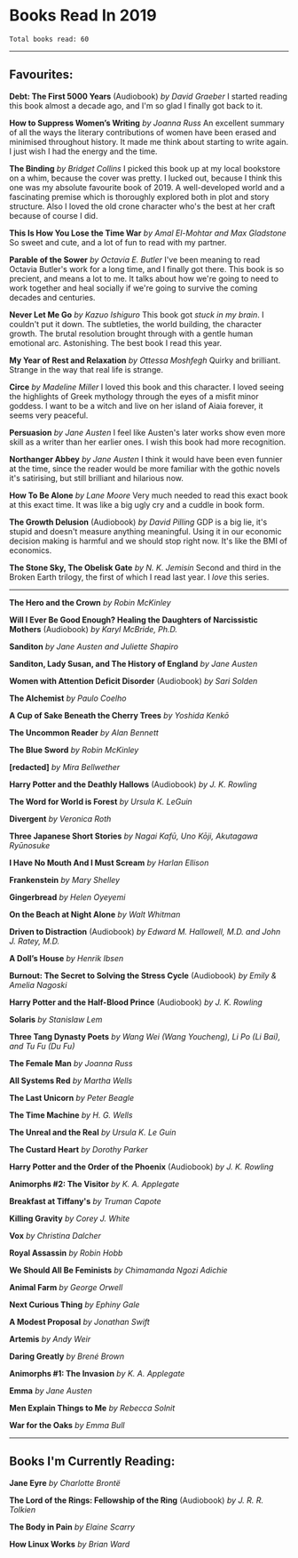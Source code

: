 # Books Read In 2019
`Total books read: 60`

---

## Favourites:

**Debt: The First 5000 Years** (Audiobook)
*by David Graeber*
I started reading this book almost a decade ago, and I'm so glad I finally got back to it.

**How to Suppress Women’s Writing**
*by Joanna Russ*
An excellent summary of all the ways the literary contributions of women have been erased and minimised throughout history. It made me think about starting to write again. I just wish I had the energy and the time.

**The Binding**
*by Bridget Collins*
I picked this book up at my local bookstore on a whim, because the cover was pretty. I lucked out, because I think this one was my absolute favourite book of 2019. A well-developed world and a fascinating premise which is thoroughly explored both in plot and story structure. Also I loved the old crone character who's the best at her craft because of course I did.

**This Is How You Lose the Time War**
*by Amal El-Mohtar and Max Gladstone*
So sweet and cute, and a lot of fun to read with my partner.

**Parable of the Sower**
*by Octavia E. Butler*
I've been meaning to read Octavia Butler's work for a long time, and I finally got there. This book is so precient, and means a lot to me. It talks about how we're going to need to work together and heal socially if we're going to survive the coming decades and centuries.

**Never Let Me Go**
*by Kazuo Ishiguro*
This book got *stuck in my brain*. I couldn't put it down. The subtleties, the world building, the character growth. The brutal resolution brought through with a gentle human emotional arc. Astonishing. The best book I read this year.

**My Year of Rest and Relaxation**
*by Ottessa Moshfegh*
Quirky and brilliant. Strange in the way that real life is strange.

**Circe**
*by Madeline Miller*
I loved this book and this character. I loved seeing the highlights of Greek mythology through the eyes of a misfit minor goddess. I want to be a witch and live on her island of Aiaia forever, it seems very peaceful.

**Persuasion**
*by Jane Austen*
I feel like Austen's later works show even more skill as a writer than her earlier ones. I wish this book had more recognition.

**Northanger Abbey**
*by Jane Austen*
I think it would have been even funnier at the time, since the reader would be more familiar with the gothic novels it's satirising, but still brilliant and hilarious now.

**How To Be Alone**
*by Lane Moore*
Very much needed to read this exact book at this exact time. It was like a big ugly cry and a cuddle in book form.

**The Growth Delusion** (Audiobook)
*by David Pilling*
GDP is a big lie, it's stupid and doesn't measure anything meaningful. Using it in our economic decision making is harmful and we should stop right now. It's like the BMI of economics.

**The Stone Sky, The Obelisk Gate**
*by N. K. Jemisin*
Second and third in the Broken Earth trilogy, the first of which I read last year. I *love* this series.

---

**The Hero and the Crown**
*by Robin McKinley*

**Will I Ever Be Good Enough? Healing the Daughters of Narcissistic Mothers** (Audiobook)
*by Karyl McBride, Ph.D.*

**Sanditon**
*by Jane Austen and Juliette Shapiro*

**Sanditon, Lady Susan, and The History of England**
*by Jane Austen*

**Women with Attention Deficit Disorder** (Audiobook)
*by Sari Solden*

**The Alchemist**
*by Paulo Coelho*

**A Cup of Sake Beneath the Cherry Trees**
*by Yoshida Kenkō*

**The Uncommon Reader**
*by Alan Bennett*

**The Blue Sword**
*by Robin McKinley*

**[redacted]**
*by Mira Bellwether*

**Harry Potter and the Deathly Hallows** (Audiobook)
*by J. K. Rowling*

**The Word for World is Forest**
*by Ursula K. LeGuin*

**Divergent**
*by Veronica Roth*

**Three Japanese Short Stories**
*by Nagai Kafū, Uno Kōji, Akutagawa Ryūnosuke*

**I Have No Mouth And I Must Scream**
*by Harlan Ellison*

**Frankenstein**
*by Mary Shelley*

**Gingerbread**
*by Helen Oyeyemi*

**On the Beach at Night Alone**
*by Walt Whitman*

**Driven to Distraction** (Audiobook)
*by Edward M. Hallowell, M.D. and John J. Ratey, M.D.*

**A Doll’s House**
*by Henrik Ibsen*

**Burnout: The Secret to Solving the Stress Cycle** (Audiobook)
*by Emily & Amelia Nagoski*

**Harry Potter and the Half-Blood Prince** (Audiobook)
*by J. K. Rowling*

**Solaris**
*by Stanislaw Lem*

**Three Tang Dynasty Poets**
*by Wang Wei (Wang Youcheng), Li Po (Li Bai), and Tu Fu (Du Fu)*

**The Female Man**
*by Joanna Russ*

**All Systems Red**
*by Martha Wells*

**The Last Unicorn**
*by Peter Beagle*

**The Time Machine**
*by H. G. Wells*

**The Unreal and the Real**
*by Ursula K. Le Guin*

**The Custard Heart**
*by Dorothy Parker*

**Harry Potter and the Order of the Phoenix** (Audiobook)
*by J. K. Rowling*

**Animorphs #2: The Visitor**
*by K. A. Applegate*

**Breakfast at Tiffany's**
*by Truman Capote*

**Killing Gravity**
*by Corey J. White*

**Vox**
*by Christina Dalcher*

**Royal Assassin**
*by Robin Hobb*

**We Should All Be Feminists**
*by Chimamanda Ngozi Adichie*

**Animal Farm**
*by George Orwell*

**Next Curious Thing**
*by Ephiny Gale*

**A Modest Proposal**
*by Jonathan Swift*

**Artemis**
*by Andy Weir*

**Daring Greatly**
*by Brené Brown*

**Animorphs #1: The Invasion**
*by K. A. Applegate*

**Emma**
*by Jane Austen*

**Men Explain Things to Me**
*by Rebecca Solnit*

**War for the Oaks**
*by Emma Bull*

---

## Books I'm Currently Reading:

**Jane Eyre**
*by Charlotte Brontë*

**The Lord of the Rings: Fellowship of the Ring** (Audiobook)
*by J. R. R. Tolkien*

**The Body in Pain**
*by Elaine Scarry*

**How Linux Works**
*by Brian Ward*
